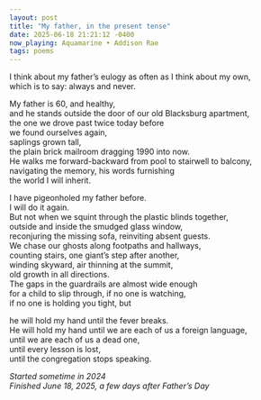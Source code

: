 ```yaml
---
layout: post
title: "My father, in the present tense"
date: 2025-06-18 21:21:12 -0400
now_playing: Aquamarine • Addison Rae
tags: poems
---
```


I think about my father’s eulogy as often as I think about my own,<br>
which is to say: always and never.

My father is 60, and healthy,<br>
and he stands outside the door of our old Blacksburg apartment,<br>
the one we drove past twice today before<br>
we found ourselves again,<br>
saplings grown tall,<br>
the plain brick mailroom dragging 1990 into now.<br>
He walks me forward-backward from pool to stairwell to balcony,<br>
navigating the memory, his words furnishing<br>
the world I will inherit.

I have pigeonholed my father before.<br>
I will do it again.<br>
But not when we squint through the plastic blinds together,<br>
outside and inside the smudged glass window,<br>
reconjuring the missing sofa, reinviting absent guests.<br>
We chase our ghosts along footpaths and hallways,<br>
counting stairs, one giant’s step after another,<br>
winding skyward, air thinning at the summit,<br>
old growth in all directions.<br>
The gaps in the guardrails are almost wide enough<br>
for a child to slip through, if no one is watching,<br>
if no one is holding you tight, but

he will hold my hand until the fever breaks.<br>
He will hold my hand until we are each of us a foreign language,<br>
until we are each of us a dead one,<br>
until every lesson is lost,<br>
until the congregation stops speaking.

_Started sometime in 2024<br>
Finished June 18, 2025, a few days after Father’s Day_